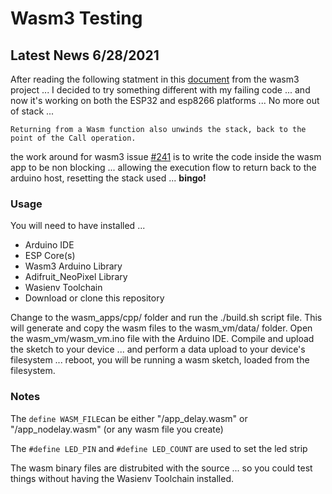 # Wasm3 Testing #

## Latest News 6/28/2021
After reading the following statment in this [document](https://github.com/wasm3/wasm3/blob/main/docs/Interpreter.md#stack-usage) from the wasm3 project ... I decided to try something different with my failing code ... and now it's working on both the ESP32 and esp8266 platforms ... No more out of stack ...

```Returning from a Wasm function also unwinds the stack, back to the point of the Call operation.```

the work around for wasm3 issue [#241](https://github.com/wasm3/wasm3/issues/241) is to write the code inside the wasm app to be non blocking ... allowing the execution flow to return back to the arduino host, resetting the stack used ... **bingo!** 

### Usage
You will need to have installed ...
* Arduino IDE
* ESP Core(s)
* Wasm3 Arduino Library
* Adifruit_NeoPixel Library
* Wasienv Toolchain 
* Download or clone this repository

Change to the wasm_apps/cpp/ folder and run the ./build.sh script file. This will generate and copy the wasm files to the wasm_vm/data/ folder. Open the wasm_vm/wasm_vm.ino file with the Arduino IDE. Compile and upload the sketch to your device ... and perform a data upload to your device's filesystem ... reboot, you will be running a wasm sketch, loaded from the filesystem.

### Notes
The `define WASM_FILE`can be either "/app_delay.wasm" or "/app_nodelay.wasm" (or any wasm file you create)

The `#define LED_PIN` and `#define LED_COUNT` are used to set the led strip

The wasm binary files are distrubited with the source ... so you could test things without having the Wasienv Toolchain installed.
